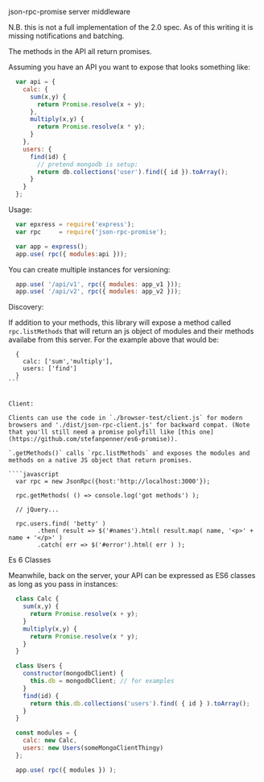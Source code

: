 
json-rpc-promise server middleware

N.B. this is not a full implementation of the 2.0 spec. As of this writing it is missing notifications and batching.

The methods in the API all return promises.

Assuming you have an API you want to expose that looks something like:

````javascript
  var api = {
    calc: {
      sum(x,y) {
        return Promise.resolve(x + y);
      },
      multiply(x,y) {
        return Promise.resolve(x * y);
      }
    },
    users: {
      find(id) {
        // pretend mongodb is setup:
        return db.collections('user').find({ id }).toArray();
      }
    }
  };
````

Usage:

````javascript
  var epxress = require('express');
  var rpc     = require('json-rpc-promise');

  var app = express();
  app.use( rpc({ modules:api }));
````

You can create multiple instances for versioning:


````javascript
  app.use( '/api/v1', rpc({ modules: app_v1 }));
  app.use( '/api/v2', rpc({ modules: app_v2 }));
````
Discovery:

If addition to your methods, this library will expose a method called `rpc.listMethods` that will return an js object of modules and their methods availabe from this server. For the example above that would be:

````
  {
    calc: ['sum','multiply'],
    users: ['find']
  }
```


Client:

Clients can use the code in `./browser-test/client.js` for modern browsers and './dist/json-rpc-client.js' for backward compat. (Note that you'll still need a promise polyfill like [this one](https://github.com/stefanpenner/es6-promise)).

`.getMethods()` calls `rpc.listMethods` and exposes the modules and methods on a native JS object that return promises.

````javascript
  var rpc = new JsonRpc({host:'http://localhost:3000'});

  rpc.getMethods( () => console.log('got methods') );

  // jQuery...
  
  rpc.users.find( 'betty' )
        .then( result => $('#names').html( result.map( name, '<p>' + name + '</p>' )
        .catch( err => $('#error').html( err ) );

````


Es 6 Classes

Meanwhile, back on the server, your API can  be expressed as ES6 classes as long as you pass in instances:

````javascript
  class Calc {
    sum(x,y) {
      return Promise.resolve(x + y);
    }
    multiply(x,y) {
      return Promise.resolve(x * y);
    }
  }

  class Users {
    constructor(mongodbClient) {
      this.db = mongodbClient; // for examples
    }
    find(id) {
      return this.db.collections('users').find( { id } ).toArray();
    }
  }

  const modules = {
    calc: new Calc,
    users: new Users(someMongoClientThingy)
  };

  app.use( rpc({ modules }) );
````


